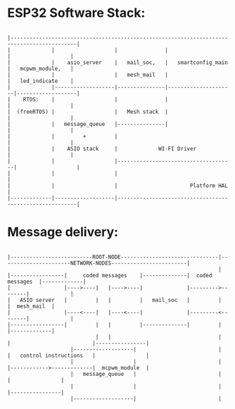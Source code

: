 
# ESP32 Software Stack:
<pre><code>
|-------------------------------------------------------------------------------------------|
|             |                   |               |                     |                   |
|             |    asio_server    |   mail_soc,   |   smartconfig_main  |   mcpwm_module,   |
|             |                   |   mesh_mail   |                     |   led_indicate    |
|             |-------------------|---------------|---------------------|-------------------|
|    RTOS:    |                   |               |                     |                   |
|  (freeRTOS) |                   |   Mesh stack  |                     |                   |
|             |   message_queue   |---------------|                     |                   |
|             |         +         |                                     |                   |
|             |    ASIO stack     |             WI-FI Driver            |                   |
|             |                   |-------------------------------------|                   |
|             |                   |                                                         |
|             |                   |                       Platform HAL                      |
|-------------|-------------------|---------------------------------------------------------|
</code></pre>
# Message delivery:
<pre><code>
|--------------------------ROOT-NODE-------------------------------|----------------------NETWORK-NODES------------------------|
                                                                   |
|-----------------|     coded messages    |--------------|  coded messages  |-------------|
|                 |---->----|   |---->----|              |--------->--------|             |
|   ASIO server   |         |   |         |   mail_soc   |         |        |  mesh_mail  |
|                 |----<----|   |----<----|              |---------<--------|             |
|-----------------|         |   |         |--------------|         |        |-------------|
                            |   |                                  |               |                          |----------------|
                    |-------------------|                          |               |   control instructions   |                |
                    |                   |                          |               |------------>-------------|  mcpwm_module  |
                    |   message_queue   |                          |                                          |                |
                    |                   |                          |                                          |----------------|
                    |-------------------|                          |
</code></pre>
